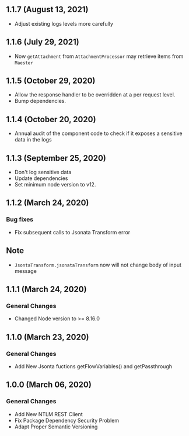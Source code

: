 ## 1.1.7 (August 13, 2021)
* Adjust existing logs levels more carefully

## 1.1.6 (July 29, 2021)
* Now `getAttachment` from `AttachmentProcessor` may retrieve items from `Maester`

## 1.1.5 (October 29, 2020)
* Allow the response handler to be overridden at a per request level.
* Bump dependencies.

## 1.1.4 (October 20, 2020)
* Annual audit of the component code to check if it exposes a sensitive data in the logs

## 1.1.3 (September 25, 2020)
* Don't log sensitive data
* Update dependencies
* Set minimum node version to v12.

## 1.1.2 (March 24, 2020)

### Bug fixes

* Fix subsequent calls to Jsonata Transform error
## Note
* `JsontaTransform.jsonataTransform` now will not change body of input message

## 1.1.1 (March 24, 2020)

### General Changes

* Changed Node version to >= 8.16.0

## 1.1.0 (March 23, 2020)

### General Changes

* Add New Jsonta fuctions getFlowVariables() and getPassthrough


## 1.0.0 (March 06, 2020)

### General Changes

* Add New NTLM REST Client
* Fix Package Dependency Security Problem
* Adapt Proper Semantic Versioning
